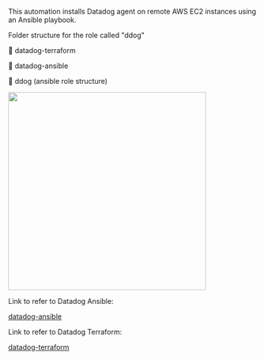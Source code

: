This automation installs Datadog agent on remote AWS EC2 instances using an Ansible playbook.

Folder structure for the role called "ddog"

📁 datadog-terraform

📁 datadog-ansible

📁 ddog (ansible role structure)

<img src="https://github.com/user-attachments/assets/6c0c7984-9959-4b43-a26c-49e3c5074f3c" width="400" height="400" />


Link to refer to Datadog Ansible:

[datadog-ansible](https://github.com/thangacodes/monitoring/blob/main/datadog/datadog-ansible)

Link to refer to Datadog Terraform:

[datadog-terraform](https://github.com/thangacodes/monitoring/blob/main/datadog/datadog-terraform)
